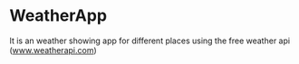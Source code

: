 # WeatherApp
It is an weather showing app for different places using the free  weather api (www.weatherapi.com)

